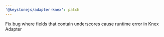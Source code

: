```yaml
---
'@keystonejs/adapter-knex': patch
---
```


Fix bug where fields that contain underscores cause runtime error in Knex Adapter
